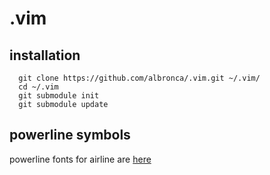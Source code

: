 # .vim

## installation
```
  git clone https://github.com/albronca/.vim.git ~/.vim/
  cd ~/.vim
  git submodule init
  git submodule update
```

## powerline symbols
powerline fonts for airline are [here](https://github.com/powerline/fonts)
